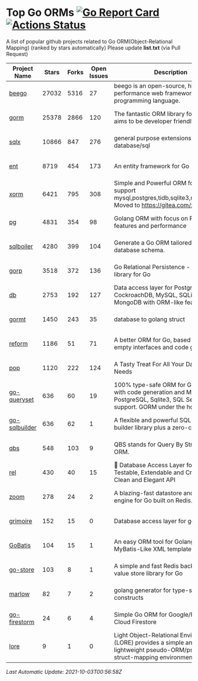 # Top Go ORMs [![Go Report Card](https://goreportcard.com/badge/github.com/d-tsuji/awesome-go-orms)](https://goreportcard.com/report/github.com/d-tsuji/awesome-go-orms) [![Actions Status](https://github.com/d-tsuji/awesome-go-orms/workflows/CI/badge.svg)](https://github.com/d-tsuji/awesome-go-orms/actions)
A list of popular github projects related to Go ORM(Object-Relational Mapping) (ranked by stars automatically)
Please update **list.txt** (via Pull Request)

| Project Name | Stars | Forks | Open Issues | Description | Last Update |
| ------------ | ----- | ----- | ----------- | ----------- | ----------- |
| [beego](https://github.com/beego/beego) | 27032 | 5316 | 27 | beego is an open-source, high-performance web framework for the Go programming language. | 2021-10-02 02:28:12 |
| [gorm](https://github.com/go-gorm/gorm) | 25378 | 2866 | 120 | The fantastic ORM library for Golang, aims to be developer friendly | 2021-10-02 15:13:41 |
| [sqlx](https://github.com/jmoiron/sqlx) | 10866 | 847 | 276 | general purpose extensions to golang's database/sql | 2021-10-01 20:02:22 |
| [ent](https://github.com/ent/ent) | 8719 | 454 | 173 | An entity framework for Go | 2021-10-02 21:56:50 |
| [xorm](https://github.com/go-xorm/xorm) | 6421 | 795 | 308 | Simple and Powerful ORM for Go, support mysql,postgres,tidb,sqlite3,mssql,oracle, Moved to https://gitea.com/xorm/xorm | 2021-10-02 12:19:44 |
| [pg](https://github.com/go-pg/pg) | 4831 | 354 | 98 | Golang ORM with focus on PostgreSQL features and performance | 2021-10-02 12:20:21 |
| [sqlboiler](https://github.com/volatiletech/sqlboiler) | 4280 | 399 | 104 | Generate a Go ORM tailored to your database schema. | 2021-10-02 21:03:14 |
| [gorp](https://github.com/go-gorp/gorp) | 3518 | 372 | 136 | Go Relational Persistence - an ORM-ish library for Go | 2021-09-27 14:28:07 |
| [db](https://github.com/upper/db) | 2753 | 192 | 127 | Data access layer for PostgreSQL, CockroachDB, MySQL, SQLite and MongoDB with ORM-like features. | 2021-10-02 13:53:49 |
| [gormt](https://github.com/xxjwxc/gormt) | 1450 | 243 | 35 | database to golang struct | 2021-10-02 12:18:03 |
| [reform](https://github.com/go-reform/reform) | 1186 | 51 | 71 | A better ORM for Go, based on non-empty interfaces and code generation. | 2021-09-28 12:13:39 |
| [pop](https://github.com/gobuffalo/pop) | 1120 | 222 | 124 | A Tasty Treat For All Your Database Needs | 2021-09-19 15:00:48 |
| [go-queryset](https://github.com/jirfag/go-queryset) | 636 | 60 | 19 | 100% type-safe ORM for Go (Golang) with code generation and MySQL, PostgreSQL, Sqlite3, SQL Server support. GORM under the hood. | 2021-09-26 07:13:17 |
| [go-sqlbuilder](https://github.com/huandu/go-sqlbuilder) | 636 | 62 | 1 | A flexible and powerful SQL string builder library plus a zero-config ORM. | 2021-09-29 13:14:18 |
| [qbs](https://github.com/coocood/qbs) | 548 | 103 | 9 | QBS stands for Query By Struct. A Go ORM. | 2021-09-18 08:26:02 |
| [rel](https://github.com/go-rel/rel) | 430 | 40 | 15 | :gem: Database Access Layer for Golang - Testable, Extendable and Crafted Into a Clean and Elegant API | 2021-09-29 14:18:06 |
| [zoom](https://github.com/albrow/zoom) | 278 | 24 | 2 | A blazing-fast datastore and querying engine for Go built on Redis. | 2021-09-03 11:26:14 |
| [grimoire](https://github.com/Fs02/grimoire) | 152 | 15 | 0 | Database access layer for golang | 2021-09-25 13:00:16 |
| [GoBatis](https://github.com/runner-mei/GoBatis) | 104 | 15 | 1 | An easy ORM tool for Golang, support MyBatis-Like XML template SQL | 2021-09-28 07:14:31 |
| [go-store](https://github.com/gosuri/go-store) | 103 | 8 | 1 | A simple and fast Redis backed key-value store library for Go | 2021-09-03 05:49:03 |
| [marlow](https://github.com/dadleyy/marlow) | 82 | 7 | 2 | golang generator for type-safe sql api constructs | 2021-09-29 00:13:39 |
| [go-firestorm](https://github.com/jschoedt/go-firestorm) | 24 | 6 | 4 | Simple Go ORM for Google/Firebase Cloud Firestore | 2021-08-17 10:39:57 |
| [lore](https://github.com/abrahambotros/lore) | 9 | 1 | 0 | Light Object-Relational Environment (LORE) provides a simple and lightweight pseudo-ORM/pseudo-struct-mapping environment for Go | 2021-09-03 13:58:52 |

*Last Automatic Update: 2021-10-03T00:56:58Z*